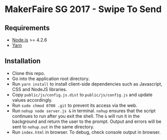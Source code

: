 # MakerFaire SG 2017 - Swipe To Send

## Requirements
- [Node.js](https://nodejs.org/) >= 4.2.6
- [Yarn](https://yarnpkg.com/)

## Installation
- Clone this repo.
- Go into the application root directory.
- Run `yarn install` to install client-side dependencies such as Javascript, CSS and NodeJS libraries.
- Copy `public/js/config.js.dist` to `public/js/config.js` and update values accordingly.
- Run `sudo chmod 0700 .git` to prevent its access via the web.
- Run `nohup node server.js &` in terminal. `nohup` ensures that the script continues to run after you exit the shell. The `&` will run it in the background and return the user to the prompt. Output and errors will be sent to `nohup.out` in the same directory.
- Run `index.html` in browser. To debug, check console output in browser.
